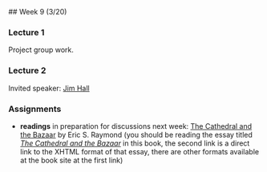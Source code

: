 <div class="week">

<div class="week_heading" markdown="1">
## Week 9 (3/20)
</div>

<div class="column_materials"  markdown="1">

### Lecture 1

Project group work. 

### Lecture 2

Invited speaker: [Jim Hall](https://hallmentum.com/about/jimhall/)

</div>

<div class="column_assign"  markdown="1">

### Assignments

-  __readings__ in preparation for discussions next week: [The Cathedral and the Bazaar](http://www.catb.org/~esr/writings/cathedral-bazaar/) by Eric S. Raymond (you should be reading the essay titled [_The Cathedral and the Bazaar_](http://www.catb.org/~esr/writings/cathedral-bazaar/cathedral-bazaar/) in this book, the second link is a direct link to the XHTML format of that essay, there are other formats available at the book site at the first link)

</div>
</div>
